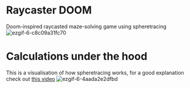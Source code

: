 # Raycaster DOOM
Doom-inspired raycasted maze-solving game using spheretracing
![ezgif-6-c8c09a31fc70](https://user-images.githubusercontent.com/45922387/131374335-49c8aa67-addf-49c6-80dc-e3e2dfacd86e.gif)
# Calculations under the hood
This is a visualisation of how spheretracing works, for a good explanation check out [this video](https://www.youtube.com/watch?v=Cp5WWtMoeKg)
![ezgif-6-4aada2e2dfbd](https://user-images.githubusercontent.com/45922387/131374484-35d48692-887e-4e8d-b78c-85ce60cc8d4d.gif)

